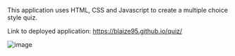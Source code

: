This application uses HTML, CSS and Javascript to create a multiple choice style quiz.

Link to deployed application: https://blaize95.github.io/quiz/

![image](https://user-images.githubusercontent.com/118699442/211536574-b8a56889-0aae-419c-bb24-a220789c94f7.png)
